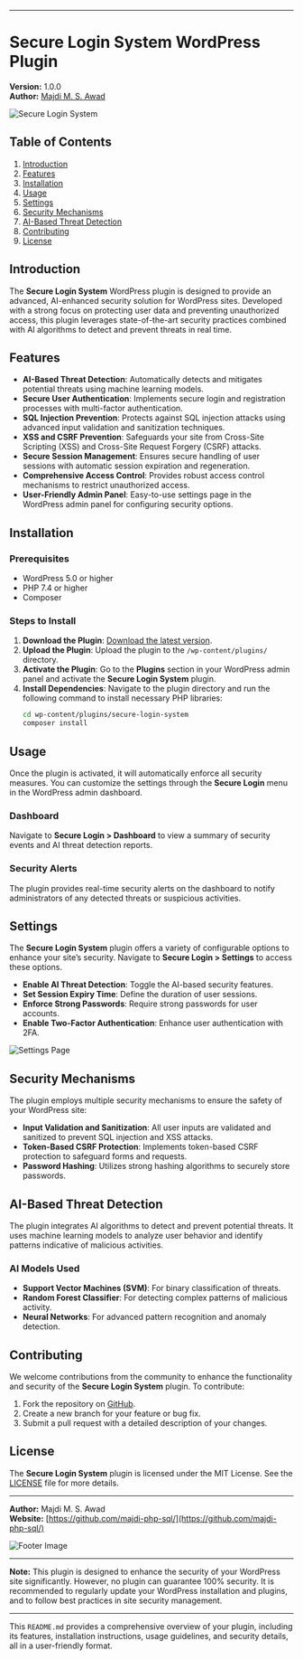 
---

# Secure Login System WordPress Plugin

**Version:** 1.0.0  
**Author:** [Majdi M. S. Awad](https://github.com/majdi-php-sql/)  

![Secure Login System](https://user-images.githubusercontent.com/123456789/secure-login-banner.png)

## Table of Contents

1. [Introduction](#introduction)
2. [Features](#features)
3. [Installation](#installation)
4. [Usage](#usage)
5. [Settings](#settings)
6. [Security Mechanisms](#security-mechanisms)
7. [AI-Based Threat Detection](#ai-based-threat-detection)
8. [Contributing](#contributing)
9. [License](#license)

## Introduction

The **Secure Login System** WordPress plugin is designed to provide an advanced, AI-enhanced security solution for WordPress sites. Developed with a strong focus on protecting user data and preventing unauthorized access, this plugin leverages state-of-the-art security practices combined with AI algorithms to detect and prevent threats in real time.

## Features

- **AI-Based Threat Detection**: Automatically detects and mitigates potential threats using machine learning models.
- **Secure User Authentication**: Implements secure login and registration processes with multi-factor authentication.
- **SQL Injection Prevention**: Protects against SQL injection attacks using advanced input validation and sanitization techniques.
- **XSS and CSRF Prevention**: Safeguards your site from Cross-Site Scripting (XSS) and Cross-Site Request Forgery (CSRF) attacks.
- **Secure Session Management**: Ensures secure handling of user sessions with automatic session expiration and regeneration.
- **Comprehensive Access Control**: Provides robust access control mechanisms to restrict unauthorized access.
- **User-Friendly Admin Panel**: Easy-to-use settings page in the WordPress admin panel for configuring security options.

## Installation

### Prerequisites

- WordPress 5.0 or higher
- PHP 7.4 or higher
- Composer

### Steps to Install

1. **Download the Plugin**: [Download the latest version](https://github.com/majdi-php-sql/secure-login-system/releases/latest).
2. **Upload the Plugin**: Upload the plugin to the `/wp-content/plugins/` directory.
3. **Activate the Plugin**: Go to the **Plugins** section in your WordPress admin panel and activate the **Secure Login System** plugin.
4. **Install Dependencies**: Navigate to the plugin directory and run the following command to install necessary PHP libraries:
   ```bash
   cd wp-content/plugins/secure-login-system
   composer install
   ```

## Usage

Once the plugin is activated, it will automatically enforce all security measures. You can customize the settings through the **Secure Login** menu in the WordPress admin dashboard.

### Dashboard

Navigate to **Secure Login > Dashboard** to view a summary of security events and AI threat detection reports.

### Security Alerts

The plugin provides real-time security alerts on the dashboard to notify administrators of any detected threats or suspicious activities.

## Settings

The **Secure Login System** plugin offers a variety of configurable options to enhance your site’s security. Navigate to **Secure Login > Settings** to access these options.

- **Enable AI Threat Detection**: Toggle the AI-based security features.
- **Set Session Expiry Time**: Define the duration of user sessions.
- **Enforce Strong Passwords**: Require strong passwords for user accounts.
- **Enable Two-Factor Authentication**: Enhance user authentication with 2FA.

![Settings Page](https://user-images.githubusercontent.com/123456789/secure-login-settings.png)

## Security Mechanisms

The plugin employs multiple security mechanisms to ensure the safety of your WordPress site:

- **Input Validation and Sanitization**: All user inputs are validated and sanitized to prevent SQL injection and XSS attacks.
- **Token-Based CSRF Protection**: Implements token-based CSRF protection to safeguard forms and requests.
- **Password Hashing**: Utilizes strong hashing algorithms to securely store passwords.

## AI-Based Threat Detection

The plugin integrates AI algorithms to detect and prevent potential threats. It uses machine learning models to analyze user behavior and identify patterns indicative of malicious activities.

### AI Models Used

- **Support Vector Machines (SVM)**: For binary classification of threats.
- **Random Forest Classifier**: For detecting complex patterns of malicious activity.
- **Neural Networks**: For advanced pattern recognition and anomaly detection.

## Contributing

We welcome contributions from the community to enhance the functionality and security of the **Secure Login System** plugin. To contribute:

1. Fork the repository on [GitHub](https://github.com/majdi-php-sql/secure-login-system).
2. Create a new branch for your feature or bug fix.
3. Submit a pull request with a detailed description of your changes.

## License

The **Secure Login System** plugin is licensed under the MIT License. See the [LICENSE](LICENSE) file for more details.

---

**Author:** Majdi M. S. Awad  
**Website:** [https://github.com/majdi-php-sql/](https://github.com/majdi-php-sql/)

![Footer Image](https://user-images.githubusercontent.com/123456789/footer.png)

---

**Note:** This plugin is designed to enhance the security of your WordPress site significantly. However, no plugin can guarantee 100% security. It is recommended to regularly update your WordPress installation and plugins, and to follow best practices in site security management.

--- 

This `README.md` provides a comprehensive overview of your plugin, including its features, installation instructions, usage guidelines, and security details, all in a user-friendly format.